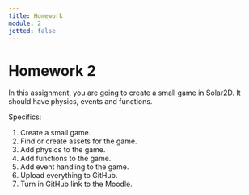```yaml
---
title: Homework
module: 2
jotted: false
---
```


# Homework 2

In this assignment, you are going to create a small game in Solar2D.  It should have physics, events and functions.

Specifics:

1. Create a small game.
2. Find or create assets for the game.
3. Add physics to the game.
4. Add functions to the game.
5. Add event handling to the game.
6. Upload everything to GitHub.
7. Turn in GitHub link to the Moodle.